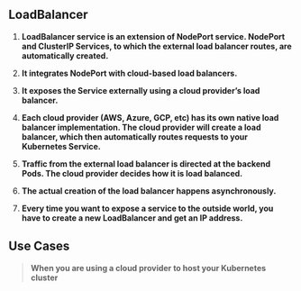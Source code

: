 ## LoadBalancer

1. **LoadBalancer service is an extension of NodePort service. NodePort and ClusterIP Services, to which the external load balancer routes, are automatically created.**

2. **It integrates NodePort with cloud-based load balancers.**

3. **It exposes the Service externally using a cloud provider’s load balancer.**

4. **Each cloud provider (AWS, Azure, GCP, etc) has its own native load balancer implementation. The cloud provider will create a load balancer, which then automatically routes requests to your Kubernetes Service.**

5. **Traffic from the external load balancer is directed at the backend Pods. The cloud provider decides how it is load balanced.**

6. **The actual creation of the load balancer happens asynchronously.**

7. **Every time you want to expose a service to the outside world, you have to create a new LoadBalancer and get an IP address.**

## Use Cases

> **When you are using a cloud provider to host your Kubernetes cluster**
